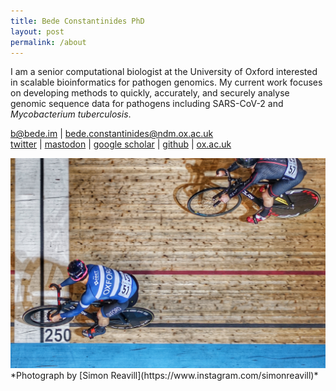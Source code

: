 ```yaml
---
title: Bede Constantinides PhD
layout: post
permalink: /about
---
```


I am a senior computational biologist at the University of Oxford interested in scalable bioinformatics for pathogen genomics. My current work focuses on developing methods to quickly, accurately, and securely analyse genomic sequence data for pathogens including SARS-CoV-2 and *Mycobacterium tuberculosis*.

b@bede.im \| bede.constantinides@ndm.ox.ac.uk  
[twitter](https://twitter.com/beconsta) | <a rel="me" href="https://mstdn.science/@bede">mastodon</a> | [google scholar](https://scholar.google.co.uk/citations?user=l1MKosQAAAAJ) | [github](https://github.com/bede) | [ox.ac.uk](https://www.expmedndm.ox.ac.uk/team/bede-constantinides)

<img src="/assets/main/DSC08794.jpg" alt="National Sprinter's League 2019 (Derby)" />
*Photograph by [Simon Reavill](https://www.instagram.com/simonreavill)*